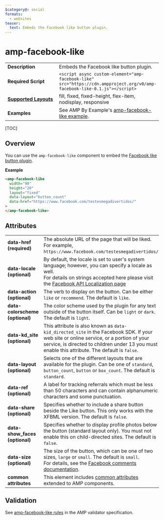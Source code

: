 ```yaml
---
$category@: social
formats:
  - websites
teaser:
  text: Embeds the Facebook like button plugin.
---
```


<!---
Copyright 2017 The AMP HTML Authors. All Rights Reserved.

Licensed under the Apache License, Version 2.0 (the "License");
you may not use this file except in compliance with the License.
You may obtain a copy of the License at

      http://www.apache.org/licenses/LICENSE-2.0

Unless required by applicable law or agreed to in writing, software
distributed under the License is distributed on an "AS-IS" BASIS,
WITHOUT WARRANTIES OR CONDITIONS OF ANY KIND, either express or implied.
See the License for the specific language governing permissions and
limitations under the License.
-->

# amp-facebook-like

<table>
  <tr>
    <td width="40%"><strong>Description</strong></td>
    <td>Embeds the Facebook like button plugin.</td>
  </tr>
  <tr>
    <td width="40%"><strong>Required Script</strong></td>
    <td><code>&lt;script async custom-element="amp-facebook-like" src="https://cdn.ampproject.org/v0/amp-facebook-like-0.1.js">&lt;/script></code></td>
  </tr>
  <tr>
    <td class="col-fourty"><strong><a href="https://amp.dev/documentation/guides-and-tutorials/develop/style_and_layout/control_layout">Supported Layouts</a></strong></td>
    <td>fill, fixed, fixed-height, flex-item, nodisplay, responsive</td>
  </tr>
  <tr>
    <td><strong>Examples</strong></td>
    <td>See AMP By Example's <a href="https://amp.dev/documentation/examples/components/amp-facebook-like/">amp-facebook-like example</a>.</td>
  </tr>
</table>

[TOC]

## Overview

You can use the `amp-facebook-like` component to embed the [Facebook like button plugin](https://developers.facebook.com/docs/plugins/like-button).

**Example**

```html
<amp-facebook-like
  width="90"
  height="20"
  layout="fixed"
  data-layout="button_count"
  data-href="https://www.facebook.com/testesmegadivertidos/"
>
</amp-facebook-like>
```

## Attributes

<table>
  <tr>
    <td width="40%"><strong>data-href (required)</strong></td>
    <td>The absolute URL of the page that will be liked. For example, <code>https://www.facebook.com/testesmegadivertidos/</code>.</td>
  </tr>
  <tr>
    <td width="40%"><strong>data-locale (optional)</strong></td>
    <td>By default, the locale is set to user's system language; however, you can specify a locale as well. <br> For details on strings accepted here please visit the <a href="https://developers.facebook.com/docs/internationalization">Facebook API Localization page</a></td>
  </tr>
  <tr>
    <td width="40%"><strong>data-action (optional)</strong></td>
    <td>The verb to display on the button. Can be either <code>like</code> or <code>recommend</code>. The default is <code>like</code>.</td>
  </tr>
  <tr>
    <td width="40%"><strong>data-colorscheme (optional)</strong></td>
    <td>The color scheme used by the plugin for any text outside of the button itself. Can be <code>light</code> or <code>dark</code>. The default is <code>light</code>.</td>
  </tr>
  <tr>
    <td width="40%"><strong>data-kd_site  (optional)</strong></td>
    <td>This attribute is also known as <code>data-kid_directed_site</code> in the Facebook SDK.
If your web site or online service, or a portion of your service, is directed to children under 13 you must enable this attribute. The default is <code>false</code>.</td>
  </tr>
  <tr>
    <td width="40%"><strong>data-layout (optional)</strong></td>
    <td>Selects one of the different layouts that are available for the plugin. Can be one of <code>standard</code>, <code>button_count</code>, <code>button</code> or <code>box_count</code>. The default is <code>standard</code>.</td>
  </tr>
  <tr>
    <td width="40%"><strong>data-ref (optional)</strong></td>
    <td>A label for tracking referrals which must be less than 50 characters and can contain alphanumeric characters and some punctuation.</td>
  </tr>
  <tr>
    <td width="40%"><strong>data-share (optional)</strong></td>
    <td>Specifies whether to include a share button beside the Like button. This only works with the XFBML version. The default is <code>false</code>.</td>
  </tr>
  <tr>
    <td width="40%"><strong>data-show_faces (optional)</strong></td>
    <td>Specifies whether to display profile photos below the button (standard layout only). You must not enable this on child-directed sites. The default is <code>false</code>.</td>
  </tr>
  <tr>
    <td width="40%"><strong>data-size (optional)</strong></td>
    <td>The size of the button, which can be one of two sizes, <code>large</code> or <code>small</code>. The default is <code>small</code>. <br>For details, see the <a href="https://developers.facebook.com/docs/plugins/like-button#settings">Facebook comments documentation</a>.</td>
  </tr>
  <tr>
    <td width="40%"><strong>common attributes</strong></td>
    <td>This element includes <a href="https://amp.dev/documentation/guides-and-tutorials/learn/common_attributes">common attributes</a> extended to AMP components.</td>
  </tr>
</table>

## Validation

See [amp-facebook-like rules](https://github.com/ampproject/amphtml/blob/master/extensions/amp-facebook-like/validator-amp-facebook-like.protoascii) in the AMP validator specification.
